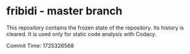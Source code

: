 # fribidi - master branch

This repository contains the frozen state of the repository.
Its history is cleared. It is used only for static code
analysis with Codacy.

Commit Time: 1725326568